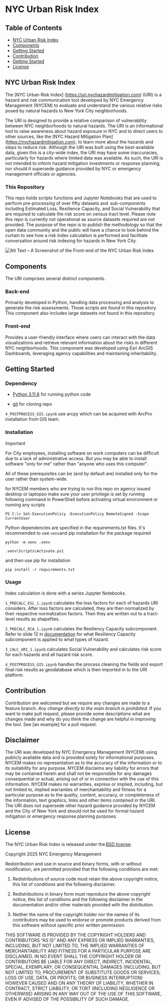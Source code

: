 # NYC Urban Risk Index 

 

## Table of Contents 

 

- [NYC Urban Risk Index](#NYC_Urban_Risk_Index) 
- [Components](#Components) 
- [Getting Started](#Getting_Started)
- [Contribution](#Contribution)
- [Getting Started](#This_Repository) 
- [License](#license) 

 

## NYC Urban Risk Index 

 

The [NYC Urban Risk Index] (https://uri.nychazardmitigation.com) (URI) is a hazard and risk communication tool developed by NYC Emergency Management (NYCEM) to evaluate and understand the various relative risks posed by natural hazards to New York City neighborhoods. 

The URI is designed to provide a relative comparison of vulnerability between NYC neighborhoods to natural hazards. The URI is an informational tool to raise awareness about hazard exposure in NYC and to direct users to other sources, like the [NYC Hazard Mitigation Plan] (https://nychazardmitigation.com), to learn more about the hazards and steps to reduce risk. Although the URI was built using the best-available data, given this is a city-wide index, the URI may have some inaccuracies, particularly for hazards where limited data was available. As such, the URI is not intended to inform hazard mitigation investments or response planning, nor should it supersede guidance provided by NYC or emergency management officials or agencies. 

### This Repository
This repo holds scripts functions and Jupyter Notebooks that are used to perform pre-processing of over fifty datasets and  sub-components including Estimated Loss, Resilience Capacity, and Social Vulnerability that are required to calculate the risk score on census tract level. Please note this repo is currently not operational as source datasets required are not provided. The purpose of the repo is to publish the methodology so that the open data community and the public will have a chance to look behind the curtain to see how a risk index calculation is performed and facilitate conversation around risk indexing for hazards in New York City.  
 

![Alt Text – A Screenshot of the Front-end of the NYC Urban Risk Index]( https://nychazardmitigation.com/wp-content/uploads/2025/03/Screenshot-2025-03-13-155611.png) 

 

## Components 

The URI comprises several distinct components. 

 

### Back-end 

Primarily developed in Python, handling data processing and analysis to generate the risk assessments. Those scripts are found in this repository. This component also includes large datasets not found in this repository. 

 

### Front-end 

Provides a user-friendly interface where users can interact with the data visualizations and retrieve relevant information about the risks in different NYC neighborhoods. This component was developed using Esri ArcGIS Dashboards, leveraging agency capabilities and maintaining inheritability. 

 

## Getting Started 
 

### Dependency 

- [Python 3.11.8](https://www.python.org/downloads/release/python-3118/) for running python code

- [git](https://git-scm.com/downloads) for cloning repo

`4_POSTPROCESS_GIS.ipynb` use arcpy which can be acquired with ArcPro installation from GIS team. 



### Installation 

> [!IMPORTANT]
> For City employees, installing software on work computers can be difficult due to a lack of administrative access. But you may be able to install software "only for me" rather than "anyone who uses this computer".
>
> All of these prerequisites can be (and by default are) installed only for the user rather than system-wide.
> 
> for NYCEM members who are trying to run this repo on agency issued desktop or laptopso make sure your user privilege is set by running following command in PowerShell before activating virtual environment or running any scripts 

``` 
PS C:\> Set-ExecutionPolicy -ExecutionPolicy RemoteSigned -Scope CurrentUser 
``` 

Python dependencies are specified in the requirements.txt files. It's recommended to use `venv`and pip installation for the package required

```shell 
python -m venv .venv 

.venv\Scripts\Activate.ps1 
``` 
and then use pip for installation 

``` 
pip install -r requirements.txt
``` 


### Usage

 

Index calculation is done with a series Jupyter Notebooks.  

 

`1_PRECALC_ESL_1.ipynb` calculates the loss factors for each of hazards URI considers. After loss factors are calculated, they are then normalized by their respective normalization factors. Then they are written out to a tract-level results as shapefiles.   

 

`2_PRECALC_RCA_1.ipynb` calculates the Resiliency Capacity subcomponent. Refer to slide 12 in [documentation]() for what Resiliency Capacity subcomponent is applied to what types of hazard.   

 

`3_CALC_URI_1.ipynb` calculates Social Vulnerability and calculates risk score for each hazards and all hazard risk score.  

 

`4_POSTPROCESS_GIS.ipynb` handles the process cleaning the fields and export final risk results as geodatabase which is then imported in to the URI platform.  

 

 

 ## Contribution

 Contribution are welcomed but we require any changes are made to a feature branch. _Any change directly to the main branch is prohibited._ If you want to make pull request, please provide some descriptions what are changes made and why do you think the change are helpful in improving the tool. See [an example] for a pull request. 

 

## Disclaimer 

The URI was developed by NYC Emergency Management (NYCEM) using publicly available data and is provided solely for informational purposes. NYCEM makes no representation as to the accuracy of the information or to its suitability for any purpose. NYCEM disclaims any liability for errors that may be contained herein and shall not be responsible for any damages consequential or actual, arising out of or in connection with the use of this information. NYCEM makes no warranties, express or implied, including, but not limited to, implied warranties of merchantability and fitness for a particular purpose as to the quality, content, accuracy, or completeness of the information, text graphics, links and other items contained in the URI. The URI does not supersede other hazard guidance provided by NYCEM and the City of New York and should not be used for formal hazard mitigation or emergency response planning purposes. 

 

## License 

The NYC Urban Risk Index is released under the [BSD license](https://opensource.org/license/BSD-3-Clause). 

 

Copyright 2025 NYC Emergency Management 

 

Redistribution and use in source and binary forms, with or without modification, are permitted provided that the following conditions are met: 

 

1. Redistributions of source code must retain the above copyright notice, this list of conditions and the following disclaimer. 

 

2. Redistributions in binary form must reproduce the above copyright notice, this list of conditions and the following disclaimer in the documentation and/or other materials provided with the distribution. 

 

3. Neither the name of the copyright holder nor the names of its contributors may be used to endorse or promote products derived from this software without specific prior written permission. 

 

THIS SOFTWARE IS PROVIDED BY THE COPYRIGHT HOLDERS AND CONTRIBUTORS “AS IS” AND ANY EXPRESS OR IMPLIED WARRANTIES, INCLUDING, BUT NOT LIMITED TO, THE IMPLIED WARRANTIES OF MERCHANTABILITY AND FITNESS FOR A PARTICULAR PURPOSE ARE DISCLAIMED. IN NO EVENT SHALL THE COPYRIGHT HOLDER OR CONTRIBUTORS BE LIABLE FOR ANY DIRECT, INDIRECT, INCIDENTAL, SPECIAL, EXEMPLARY, OR CONSEQUENTIAL DAMAGES (INCLUDING, BUT NOT LIMITED TO, PROCUREMENT OF SUBSTITUTE GOODS OR SERVICES; LOSS OF USE, DATA, OR PROFITS; OR BUSINESS INTERRUPTION) HOWEVER CAUSED AND ON ANY THEORY OF LIABILITY, WHETHER IN CONTRACT, STRICT LIABILITY, OR TORT (INCLUDING NEGLIGENCE OR OTHERWISE) ARISING IN ANY WAY OUT OF THE USE OF THIS SOFTWARE, EVEN IF ADVISED OF THE POSSIBILITY OF SUCH DAMAGE. 

 

 

 

 

 